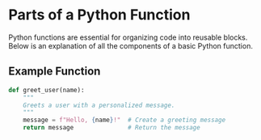 # Parts of a Python Function

Python functions are essential for organizing code into reusable blocks. Below is an explanation of all the components of a basic Python function.

## Example Function
```python
def greet_user(name):
    """
    Greets a user with a personalized message.
    """
    message = f"Hello, {name}!"  # Create a greeting message
    return message               # Return the message

